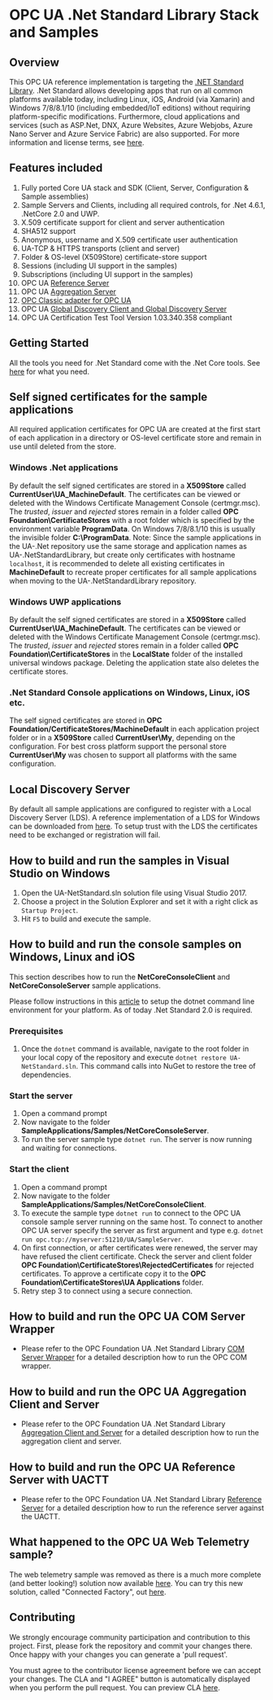 # OPC UA .Net Standard Library Stack and Samples

## Overview
This OPC UA reference implementation is targeting the [.NET Standard Library](https://docs.microsoft.com/en-us/dotnet/articles/standard/library). .Net Standard allows developing apps that run on all common platforms available today, including Linux, iOS, Android (via Xamarin) and Windows 7/8/8.1/10 (including embedded/IoT editions) without requiring platform-specific modifications. Furthermore, cloud applications and services (such as ASP.Net, DNX, Azure Websites, Azure Webjobs, Azure Nano Server and Azure Service Fabric) are also supported. For more information and license terms, see [here](http://opcfoundation.github.io/UA-.NETStandardLibrary).

## Features included
1. Fully ported Core UA stack and SDK (Client, Server, Configuration & Sample assemblies)
2. Sample Servers and Clients, including all required controls, for .Net 4.6.1, .NetCore 2.0 and UWP.
3. X.509 certificate support for client and server authentication
4. SHA512 support
5. Anonymous, username and X.509 certificate user authentication
6. UA-TCP & HTTPS transports (client and server)
7. Folder & OS-level (X509Store) certificate-store support
8. Sessions (including UI support in the samples)
9. Subscriptions (including UI support in the samples)
10. OPC UA [Reference Server](SampleApplications/Workshop/Reference/README.md)
11. OPC UA [Aggregation Server](SampleApplications/Workshop/Aggregation/README.md)
12. [OPC Classic adapter for OPC UA](ComIOP/README.md)
13. OPC UA [Global Discovery Client and Global Discovery Server](SampleApplications/Samples/GDS/README.md)
14. OPC UA Certification Test Tool Version 1.03.340.358 compliant

## Getting Started
All the tools you need for .Net Standard come with the .Net Core tools. See [here](https://docs.microsoft.com/en-us/dotnet/articles/core/getting-started) for what you need.

<a name="certificates"/>

## Self signed certificates for the sample applications

All required application certificates for OPC UA are created at the first start of each application in a directory or OS-level certificate store and remain in use until deleted from the store.

### Windows .Net applications
By default the self signed certificates are stored in a **X509Store** called **CurrentUser\\UA_MachineDefault**. The certificates can be viewed or deleted with the Windows Certificate Management Console (certmgr.msc). The *trusted*, *issuer* and *rejected* stores remain in a folder called **OPC Foundation\CertificateStores** with a root folder which is specified by the environment variable **ProgramData**. On Windows 7/8/8.1/10 this is usually the invisible folder **C:\ProgramData**. 
Note: Since the sample applications in the UA-.Net repository use the same storage and application names as UA-.NetStandardLibrary, but create only certificates with hostname `localhost`, it is recommended to delete all existing certificates in **MachineDefault** to recreate proper certificates for all sample applications when moving to the UA-.NetStandardLibrary repository. 

### Windows UWP applications
By default the self signed certificates are stored in a **X509Store** called **CurrentUser\\UA_MachineDefault**. The certificates can be viewed or deleted with the Windows Certificate Management Console (certmgr.msc). The *trusted*, *issuer* and *rejected* stores remain in a folder called **OPC Foundation\CertificateStores** in the **LocalState** folder of the installed universal windows package. Deleting the application state also deletes the certificate stores.

### .Net Standard Console applications on Windows, Linux, iOS etc.
The self signed certificates are stored in **OPC Foundation/CertificateStores/MachineDefault** in each application project folder or in a **X509Store** called **CurrentUser\\My**, depending on the configuration. For best cross platform support the personal store **CurrentUser\\My** was chosen to support all platforms with the same configuration.

## Local Discovery Server
By default all sample applications are configured to register with a Local Discovery Server (LDS). A reference implementation of a LDS for Windows can be downloaded from [here](https://opcfoundation.org/developer-tools/developer-kits-unified-architecture/local-discovery-server-lds). To setup trust with the LDS the certificates need to be exchanged or registration will fail.

## How to build and run the samples in Visual Studio on Windows

1. Open the UA-NetStandard.sln solution file using Visual Studio 2017.  
2. Choose a project in the Solution Explorer and set it with a right click as `Startup Project`.
3. Hit `F5` to build and execute the sample.
 
## How to build and run the console samples on Windows, Linux and iOS
This section describes how to run the **NetCoreConsoleClient** and **NetCoreConsoleServer** sample applications.

Please follow instructions in this [article](https://aka.ms/dotnetcoregs) to setup the dotnet command line environment for your platform. As of today .Net Standard 2.0 is required.

### Prerequisites
1. Once the `dotnet` command is available, navigate to the root folder in your local copy of the repository and execute `dotnet restore UA-NetStandard.sln`. This command calls into NuGet to restore the tree of dependencies.
 
### Start the server 
1. Open a command prompt 
2. Now navigate to the folder **SampleApplications/Samples/NetCoreConsoleServer**. 
3. To run the server sample type `dotnet run`. The server is now running and waiting for connections. 
 
### Start the client 
1. Open a command prompt 
2. Now navigate to the folder **SampleApplications/Samples/NetCoreConsoleClient**. 
3. To execute the sample type `dotnet run` to connect to the OPC UA console sample server running on the same host. To connect to another OPC UA server specify the server as first argument and type e.g. `dotnet run opc.tcp://myserver:51210/UA/SampleServer`.
4. On first connection, or after certificates were renewed, the server may have refused the client certificate. Check the server and client folder **OPC Foundation\CertificateStores\RejectedCertificates** for rejected certificates. To approve a certificate copy it to the **OPC Foundation\CertificateStores\UA Applications** folder.
5. Retry step 3 to connect using a secure connection.

## How to build and run the OPC UA COM Server Wrapper
- Please refer to the OPC Foundation UA .Net Standard Library [COM Server Wrapper](ComIOP/README.md) for a detailed description how to run the OPC COM wrapper.

## How to build and run the OPC UA Aggregation Client and Server
- Please refer to the OPC Foundation UA .Net Standard Library [Aggregation Client and Server](SampleApplications/Workshop/Aggregation/README.md) for a detailed description how to run the aggregation client and server.

## How to build and run the OPC UA Reference Server with UACTT
- Please refer to the OPC Foundation UA .Net Standard Library [Reference Server](SampleApplications/Workshop/Reference/README.md) for a detailed description how to run the reference server against the UACTT.

## What happened to the OPC UA Web Telemetry sample?
The web telemetry sample was removed as there is a much more complete (and better looking!) solution now available [here](https://github.com/azure/azure-iot-connected-factory). You can try this new solution, called "Connected Factory", out [here](http://www.azureiotsuite.com).

## Contributing
We strongly encourage community participation and contribution to this project. First, please fork the repository and commit your changes there. Once happy with your changes you can generate a 'pull request'.

You must agree to the contributor license agreement before we can accept your changes. The CLA and "I AGREE" button is automatically displayed when you perform the pull request. You can preview CLA [here](https://opcfoundation.org/license/cla/ContributorLicenseAgreementv1.0.pdf).
